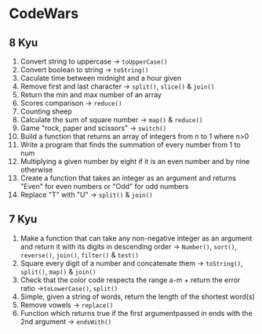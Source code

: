 # CodeWars

## 8 Kyu

1. Convert string to uppercase → `toUpperCase()`
2. Convert boolean to string → `toString()`
3. Caculate time between midnight and a hour given
4. Remove first and last character → `split()`, `slice()` & `join()`
5. Return the min and max number of an array
6. Scores comparison → `reduce()`
7. Counting sheep
8. Calculate the sum of square number → `map()` & `reduce()`
9. Game "rock, paper and scissors" → `switch()`
10. Build a function that returns an array of integers from n to 1 where n>0
11. Write a program that finds the summation of every number from 1 to num
12. Multiplying a given number by eight if it is an even number and by nine otherwise
13. Create a function that takes an integer as an argument and returns "Even" for even numbers or "Odd" for odd numbers
14. Replace "T" with "U" → `split()` & `join()`

## 7 Kyu

1. Make a function that can take any non-negative integer as an argument and return it with its digits in descending order → `Number()`, `sort()`, `reverse()`, `join()`, `filter()` & `test()`
2. Square every digit of a number and concatenate them → `toString()`, `split()`, `map()` & `join()`
3. Check that the color code respects the range a-m + return the error ratio →`toLowerCase()`, `split()`
4. Simple, given a string of words, return the length of the shortest word(s)
5. Remove vowels → `replace()`
6. Function which returns true if the first argumentpassed in ends with the 2nd argument → `endsWith()`
